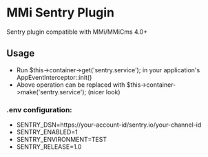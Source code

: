 # MMi Sentry Plugin
Sentry plugin compatible with MMi/MMiCms 4.0+

## Usage
* Run $this->container->get('sentry.service'); in your application's AppEventInterceptor::init()
* Above operation can be replaced with $this->container->make('sentry.service'); (nicer look)

### .env configuration:
* SENTRY_DSN=https://your-account-id/sentry.io/your-channel-id
* SENTRY_ENABLED=1
* SENTRY_ENVIRONMENT=TEST
* SENTRY_RELEASE=1.0
